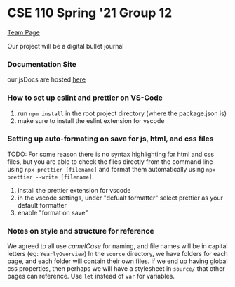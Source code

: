 # CSE 110 Spring '21 Group 12

[Team Page](admin/team.md)

Our project will be a digital bullet journal

### Documentation Site
our jsDocs are hosted [here](https://dustinlin.github.io/110Group12JsDocs/index.html)

### How to set up eslint and prettier on VS-Code

1. run `npm install` in the root project directory (where the package.json is)
2. make sure to install the eslint extension for vscode

### Setting up auto-formating on save for js, html, and css files

TODO: For some reason there is no syntax highlighting for html and css files, but you are able to check the files directly from the command line using `npx prettier [filename]` and format them automatically using `npx prettier --write [filename]`.

1. install the prettier extension for vscode
2. in the vscode settings, under "defualt formatter" select prettier as your default formatter
3. enable "format on save"


### Notes on style and structure for reference
We agreed to all use *camelCase* for naming, and file names will be in capital letters (eg: `YearlyOverview`)
In the `source` directory, we have folders for each page, and each folder will contain their own files. If we end up having global css properties, then perhaps we will have a stylesheet in `source/` that other pages can reference.  Use `let` instead of `var` for variables.


